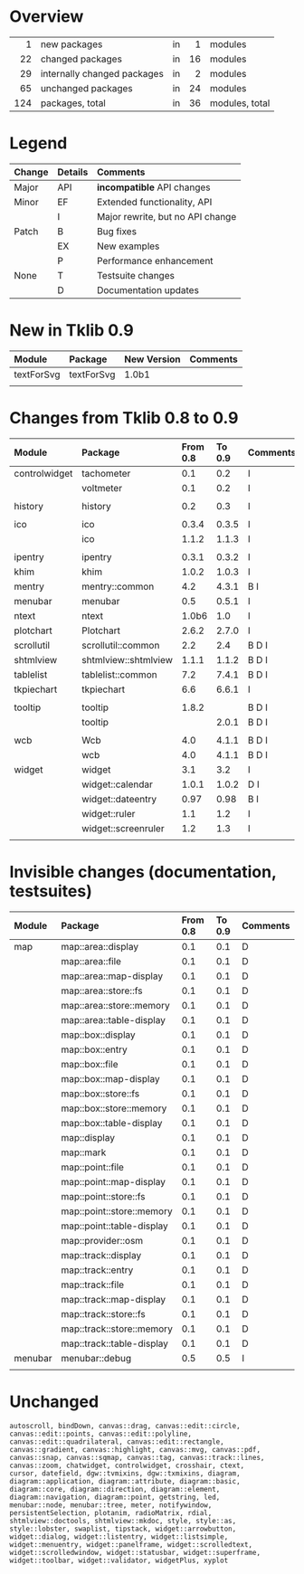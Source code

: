 Overview
========

||||||
|---:|:---|:---|---:|:---|
|1|new packages|in|1|modules|
|22|changed packages|in|16|modules|
|29|internally changed packages|in|2|modules|
|65|unchanged packages|in|24|modules|
|124|packages, total|in|36|modules, total|

Legend
======

|Change|Details|Comments|
|:---|:---|:---|
|Major|API|__incompatible__ API changes|
|Minor|EF|Extended functionality, API|
||I|Major rewrite, but no API change|
|Patch|B|Bug fixes|
||EX|New examples|
||P|Performance enhancement|
|None|T|Testsuite changes|
||D|Documentation updates|

New in Tklib 0.9
================

|Module|Package|New Version|Comments|
|:---|:---|:---|:---|
|textForSvg|textForSvg|1.0b1||
|||||

Changes from Tklib 0.8 to 0.9
=============================

|Module|Package|From 0.8|To 0.9|Comments|
|:---|:---|:---|:---|:---|
|controlwidget|tachometer|0.1|0.2|I|
||voltmeter|0.1|0.2|I|
||||||
|history|history|0.2|0.3|I|
||||||
|ico|ico|0.3.4|0.3.5|I|
||ico|1.1.2|1.1.3|I|
||||||
|ipentry|ipentry|0.3.1|0.3.2|I|
|khim|khim|1.0.2|1.0.3|I|
|mentry|mentry::common|4.2|4.3.1|B I|
|menubar|menubar|0.5|0.5.1|I|
|ntext|ntext|1.0b6|1.0|I|
|plotchart|Plotchart|2.6.2|2.7.0|I|
|scrollutil|scrollutil::common|2.2|2.4|B D I|
|shtmlview|shtmlview::shtmlview|1.1.1|1.1.2|B D I|
|tablelist|tablelist::common|7.2|7.4.1|B D I|
|tkpiechart|tkpiechart|6.6|6.6.1|I|
||||||
|tooltip|tooltip|1.8.2||B D I|
||tooltip||2.0.1|B D I|
||||||
|wcb|Wcb|4.0|4.1.1|B D I|
||wcb|4.0|4.1.1|B D I|
|widget|widget|3.1|3.2|I|
||widget::calendar|1.0.1|1.0.2|D I|
||widget::dateentry|0.97|0.98|B I|
||widget::ruler|1.1|1.2|I|
||widget::screenruler|1.2|1.3|I|
||||||

Invisible changes (documentation, testsuites)
=============================================

|Module|Package|From 0.8|To 0.9|Comments|
|:---|:---|:---|:---|:---|
|map|map::area::display|0.1|0.1|D|
||map::area::file|0.1|0.1|D|
||map::area::map-display|0.1|0.1|D|
||map::area::store::fs|0.1|0.1|D|
||map::area::store::memory|0.1|0.1|D|
||map::area::table-display|0.1|0.1|D|
||map::box::display|0.1|0.1|D|
||map::box::entry|0.1|0.1|D|
||map::box::file|0.1|0.1|D|
||map::box::map-display|0.1|0.1|D|
||map::box::store::fs|0.1|0.1|D|
||map::box::store::memory|0.1|0.1|D|
||map::box::table-display|0.1|0.1|D|
||map::display|0.1|0.1|D|
||map::mark|0.1|0.1|D|
||map::point::file|0.1|0.1|D|
||map::point::map-display|0.1|0.1|D|
||map::point::store::fs|0.1|0.1|D|
||map::point::store::memory|0.1|0.1|D|
||map::point::table-display|0.1|0.1|D|
||map::provider::osm|0.1|0.1|D|
||map::track::display|0.1|0.1|D|
||map::track::entry|0.1|0.1|D|
||map::track::file|0.1|0.1|D|
||map::track::map-display|0.1|0.1|D|
||map::track::store::fs|0.1|0.1|D|
||map::track::store::memory|0.1|0.1|D|
||map::track::table-display|0.1|0.1|D|
|menubar|menubar::debug|0.5|0.5|I|
||||||

Unchanged
=========

    autoscroll, bindDown, canvas::drag, canvas::edit::circle,
    canvas::edit::points, canvas::edit::polyline,
    canvas::edit::quadrilateral, canvas::edit::rectangle,
    canvas::gradient, canvas::highlight, canvas::mvg, canvas::pdf,
    canvas::snap, canvas::sqmap, canvas::tag, canvas::track::lines,
    canvas::zoom, chatwidget, controlwidget, crosshair, ctext,
    cursor, datefield, dgw::tvmixins, dgw::txmixins, diagram,
    diagram::application, diagram::attribute, diagram::basic,
    diagram::core, diagram::direction, diagram::element,
    diagram::navigation, diagram::point, getstring, led,
    menubar::node, menubar::tree, meter, notifywindow,
    persistentSelection, plotanim, radioMatrix, rdial,
    shtmlview::doctools, shtmlview::mkdoc, style, style::as,
    style::lobster, swaplist, tipstack, widget::arrowbutton,
    widget::dialog, widget::listentry, widget::listsimple,
    widget::menuentry, widget::panelframe, widget::scrolledtext,
    widget::scrolledwindow, widget::statusbar, widget::superframe,
    widget::toolbar, widget::validator, widgetPlus, xyplot
